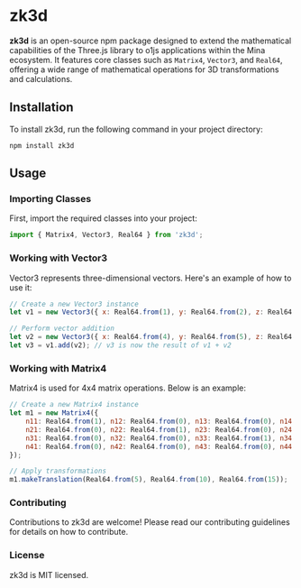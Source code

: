 # zk3d

**zk3d** is an open-source npm package designed to extend the mathematical capabilities of the Three.js library to o1js applications within the Mina ecosystem. It features core classes such as `Matrix4`, `Vector3`, and `Real64`, offering a wide range of mathematical operations for 3D transformations and calculations.

## Installation

To install zk3d, run the following command in your project directory:

```shell
npm install zk3d
```


## Usage

### Importing Classes

First, import the required classes into your project:

```javascript
import { Matrix4, Vector3, Real64 } from 'zk3d';
```

### Working with Vector3
Vector3 represents three-dimensional vectors. Here's an example of how to use it:

```javascript
// Create a new Vector3 instance
let v1 = new Vector3({ x: Real64.from(1), y: Real64.from(2), z: Real64.from(3) });

// Perform vector addition
let v2 = new Vector3({ x: Real64.from(4), y: Real64.from(5), z: Real64.from(6) });
let v3 = v1.add(v2); // v3 is now the result of v1 + v2
```

### Working with Matrix4
Matrix4 is used for 4x4 matrix operations. Below is an example:

```javascript
// Create a new Matrix4 instance
let m1 = new Matrix4({
    n11: Real64.from(1), n12: Real64.from(0), n13: Real64.from(0), n14: Real64.from(0),
    n21: Real64.from(0), n22: Real64.from(1), n23: Real64.from(0), n24: Real64.from(0),
    n31: Real64.from(0), n32: Real64.from(0), n33: Real64.from(1), n34: Real64.from(0),
    n41: Real64.from(0), n42: Real64.from(0), n43: Real64.from(0), n44: Real64.from(1)
});

// Apply transformations
m1.makeTranslation(Real64.from(5), Real64.from(10), Real64.from(15));
```

### Contributing
Contributions to zk3d are welcome! Please read our contributing guidelines for details on how to contribute.

### License
zk3d is MIT licensed.
